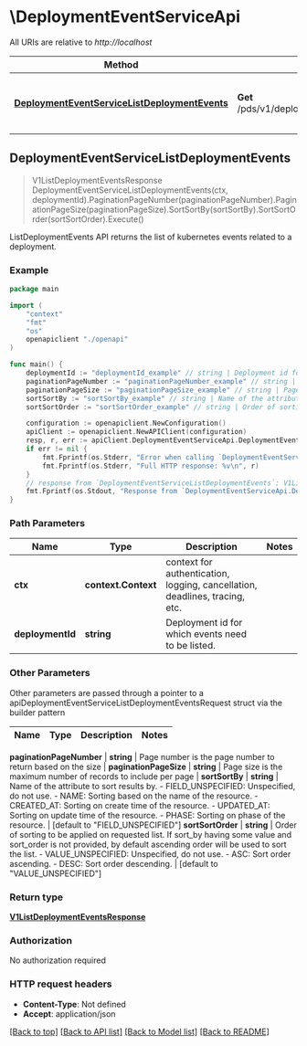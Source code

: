 # \DeploymentEventServiceApi

All URIs are relative to *http://localhost*

Method | HTTP request | Description
------------- | ------------- | -------------
[**DeploymentEventServiceListDeploymentEvents**](DeploymentEventServiceApi.md#DeploymentEventServiceListDeploymentEvents) | **Get** /pds/v1/deployments/{deploymentId}/events | ListDeploymentEvents API returns the list of kubernetes events related to a deployment.



## DeploymentEventServiceListDeploymentEvents

> V1ListDeploymentEventsResponse DeploymentEventServiceListDeploymentEvents(ctx, deploymentId).PaginationPageNumber(paginationPageNumber).PaginationPageSize(paginationPageSize).SortSortBy(sortSortBy).SortSortOrder(sortSortOrder).Execute()

ListDeploymentEvents API returns the list of kubernetes events related to a deployment.

### Example

```go
package main

import (
    "context"
    "fmt"
    "os"
    openapiclient "./openapi"
)

func main() {
    deploymentId := "deploymentId_example" // string | Deployment id for which events need to be listed.
    paginationPageNumber := "paginationPageNumber_example" // string | Page number is the page number to return based on the size (optional)
    paginationPageSize := "paginationPageSize_example" // string | Page size is the maximum number of records to include per page (optional)
    sortSortBy := "sortSortBy_example" // string | Name of the attribute to sort results by.   - FIELD_UNSPECIFIED: Unspecified, do not use.  - NAME: Sorting based on the name of the resource.  - CREATED_AT: Sorting on create time of the resource.  - UPDATED_AT: Sorting on update time of the resource.  - PHASE: Sorting on phase of the resource. (optional) (default to "FIELD_UNSPECIFIED")
    sortSortOrder := "sortSortOrder_example" // string | Order of sorting to be applied on requested list. If sort_by having some value and sort_order is not provided, by default ascending order will be used to sort the list.   - VALUE_UNSPECIFIED: Unspecified, do not use.  - ASC: Sort order ascending.  - DESC: Sort order descending. (optional) (default to "VALUE_UNSPECIFIED")

    configuration := openapiclient.NewConfiguration()
    apiClient := openapiclient.NewAPIClient(configuration)
    resp, r, err := apiClient.DeploymentEventServiceApi.DeploymentEventServiceListDeploymentEvents(context.Background(), deploymentId).PaginationPageNumber(paginationPageNumber).PaginationPageSize(paginationPageSize).SortSortBy(sortSortBy).SortSortOrder(sortSortOrder).Execute()
    if err != nil {
        fmt.Fprintf(os.Stderr, "Error when calling `DeploymentEventServiceApi.DeploymentEventServiceListDeploymentEvents``: %v\n", err)
        fmt.Fprintf(os.Stderr, "Full HTTP response: %v\n", r)
    }
    // response from `DeploymentEventServiceListDeploymentEvents`: V1ListDeploymentEventsResponse
    fmt.Fprintf(os.Stdout, "Response from `DeploymentEventServiceApi.DeploymentEventServiceListDeploymentEvents`: %v\n", resp)
}
```

### Path Parameters


Name | Type | Description  | Notes
------------- | ------------- | ------------- | -------------
**ctx** | **context.Context** | context for authentication, logging, cancellation, deadlines, tracing, etc.
**deploymentId** | **string** | Deployment id for which events need to be listed. | 

### Other Parameters

Other parameters are passed through a pointer to a apiDeploymentEventServiceListDeploymentEventsRequest struct via the builder pattern


Name | Type | Description  | Notes
------------- | ------------- | ------------- | -------------

 **paginationPageNumber** | **string** | Page number is the page number to return based on the size | 
 **paginationPageSize** | **string** | Page size is the maximum number of records to include per page | 
 **sortSortBy** | **string** | Name of the attribute to sort results by.   - FIELD_UNSPECIFIED: Unspecified, do not use.  - NAME: Sorting based on the name of the resource.  - CREATED_AT: Sorting on create time of the resource.  - UPDATED_AT: Sorting on update time of the resource.  - PHASE: Sorting on phase of the resource. | [default to &quot;FIELD_UNSPECIFIED&quot;]
 **sortSortOrder** | **string** | Order of sorting to be applied on requested list. If sort_by having some value and sort_order is not provided, by default ascending order will be used to sort the list.   - VALUE_UNSPECIFIED: Unspecified, do not use.  - ASC: Sort order ascending.  - DESC: Sort order descending. | [default to &quot;VALUE_UNSPECIFIED&quot;]

### Return type

[**V1ListDeploymentEventsResponse**](V1ListDeploymentEventsResponse.md)

### Authorization

No authorization required

### HTTP request headers

- **Content-Type**: Not defined
- **Accept**: application/json

[[Back to top]](#) [[Back to API list]](../README.md#documentation-for-api-endpoints)
[[Back to Model list]](../README.md#documentation-for-models)
[[Back to README]](../README.md)

